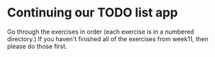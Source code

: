 # Continuing our TODO list app

Go through the exercises in order (each exercise is in a numbered directory.)
If you haven't finished all of the exercises from week11, then please do those first. 

